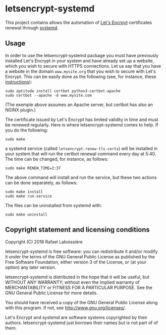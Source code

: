 # letsencrypt-systemd

This project contains allows the automation of [Let's
Encrpyt](https://letsencrypt.org/) certificates renewal through
[systemd](https://www.freedesktop.org/wiki/Software/systemd/).

## Usage

In order to use the letsencrypt-systemd package you must have previously
installed Let's Encrypt in your system and have already set up a website,
which you wish to secure with HTTPS connections.  Let us say that you have
a website in the domain `www.mysite.org` that you wish to secure with Let's
Encrypt.  This can be easily done as the following (see, for instance,
these
[instructions](https://www.digitalocean.com/community/tutorials/how-to-secure-apache-with-let-s-encrypt-on-ubuntu-16-04)):

    sudo aptitude install certbot python3-certbot-apache
    sudo certbot --apache -d www.mysite.com

(The exemple above assumes an Apache server, but certbot has also an NGINX
plugin.)

The certificate issued by Let's Encrypt has limited validity in time and
must be renewed regularly.  Here is where letsencrypt-systemd comes to
help.  If you do the following:

    sudo make

a systemd service (called `letsencrypt-renew-tls-certs`) will be installed
in your system that will run the certbot renewal command every day at 5:40.
The time can be changed, for instance, as follows:

    sudo make RENEW_TIME=2:37

The above command will install and run the service, but these two actions
can be done separately, as follows:

    sudo make install
    sudo make run-service

The files can be uninstalled from systemd with:

    sudo make uninstall

## Copyright statement and licensing conditions

Copyright (C) 2018 Rafael Laboissière

letsencrypt-systemd is free software: you can redistribute it and/or modify
it under the terms of the GNU General Public License as published by the
Free Software Foundation, either version 3 of the License, or (at your
option) any later version.

letsencrypt-systemd is distributed in the hope that it will be useful, but
WITHOUT ANY WARRANTY; without even the implied warranty of MERCHANTABILITY
or FITNESS FOR A PARTICULAR PURPOSE.  See the GNU General Public License
for more details.

You should have received a copy of the GNU General Public License along
with this program.  If not, see <http://www.gnu.org/licenses/>.

Let's Encrypt and systemd are software systems copyrighted by their
authors.  letsencrypt-systemd just borrows their names but is not part of
of them.
